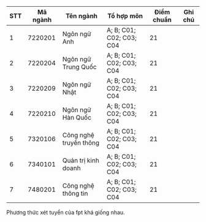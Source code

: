 | STT | Mã ngành | Tên ngành                | Tổ hợp môn               | Điểm chuẩn | Ghi chú |
| --- | -------- | ------------------------ | ------------------------ | ---------- | ------- |
| 1   | 7220201  | Ngôn ngữ Anh             | A; B; C01; C02; C03; C04 | 21         |         |
| 2   | 7220204  | Ngôn ngữ Trung Quốc    | A; B; C01; C02; C03; C04 | 21         |         |
| 3   | 7220209  | Ngôn ngữ Nhật            | A; B; C01; C02; C03; C04 | 21         |         |
| 4   | 7220210  | Ngôn ngữ Hàn Quốc        | A; B; C01; C02; C03; C04 | 21         |         |
| 5   | 7320106  | Công nghệ truyền thông | A; B; C01; C02; C03; C04 | 21         |         |
| 6   | 7340101  | Quản trị kinh doanh      | A; B; C01; C02; C03; C04 | 21         |         |
| 7   | 7480201  | Công nghệ thông tin      | A; B; C01; C02; C03; C04 | 21         |         |
Phương thức xét tuyển của fpt khá giống nhau. 
 